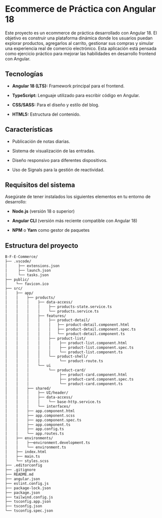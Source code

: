 # Ecommerce de Práctica con Angular 18
Este proyecto es un ecommerce de práctica desarrollado con Angular 18. El objetivo es construir una plataforma dinámica donde los usuarios puedan explorar productos, agregarlos al carrito, gestionar sus compras y simular una experiencia real de comercio electrónico. Esta aplicación está pensada como ejercicio práctico para mejorar las habilidades en desarrollo frontend con Angular.

## Tecnologías

- **Angular 18 (LTS):** Framework principal para el frontend.
    
- **TypeScript:** Lenguaje utilizado para escribir código en Angular.
    
- **CSS/SASS:** Para el diseño y estilo del blog.
    
- **HTML5:** Estructura del contenido.
    

## Características

- Publicación de notas diarias.
    
- Sistema de visualización de las entradas.
    
- Diseño responsivo para diferentes dispositivos.
    
- Uso de Signals para la gestión de reactividad.
    

## Requisitos del sistema

Asegúrate de tener instalados los siguientes elementos en tu entorno de desarrollo:

- **Node.js** (versión 18 o superior)
    
- **Angular CLI** (versión más reciente compatible con Angular 18)
    
- **NPM** o **Yarn** como gestor de paquetes

## Estructura del proyecto
```zsh
B-F-E-Commerce/
├── .vscode/                 
│     ├── extensions.json
│     ├── launch.json
│     └── tasks.json
├── public/                   
│    └── favicon.ico       
├── src/  
│    ├── app/
│    │    ├── products/
│    │    │    ├── data-access/
│    │    │    │    ├── products-state.service.ts
│    │    │    │    └── products.service.ts
│    │    │    ├── features/
│    │    │    │    ├── product-detail/
│    │    │    │    │   ├── product-detail.component.html
│    │    │    │    │   ├── product-detail.component.spec.ts
│    │    │    │    │   └── product-detail.component.ts
│    │    │    │    ├── product-list/
│    │    │    │    │    ├── product-list.component.html
│    │    │    │    │    ├── product-list.component.spec.ts
│    │    │    │    │    └── product-list.component.ts
│    │    │    │    └── product-shell/
│    │    │    │         └── product-route.ts
│    │    │    └── ui
│    │    │         └── product-card/
│    │    │              ├── product-card.component.html
│    │    │              ├── product-card.component.spec.ts
│    │    │              └── product-card.component.ts
│    │    ├── shared/
│    │    │    ├── UI/header/
│    │    │    ├── data-access/
│    │    │    │    └── base-http.service.ts
│    │    │    └── interfaces/
│    │    ├── app.component.html
│    │    ├── app.component.scss
│    │    ├── app.component.spec.ts
│    │    ├── app.component.ts
│    │    ├── app.config.ts
│    │    └── app.routes.ts
│    ├── environments/
│    │    ├──environment.development.ts
│    │    └── environment.ts
│    ├── index.html
│    ├── main.ts
│    └── styles.scss    
├── .editorconfig            
├── .gitignore              
├── README.md              
├── angular.json              
├── eslint.config.js       
├── package-lock.json       
├── package.json              
├── tailwind.config.js       
├── tsconfig.app.json        
├── tsconfig.json          
└── tsconfig.spec.json       
```

